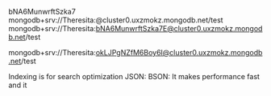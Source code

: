 bNA6MunwrftSzka7
mongodb+srv://Theresita:@cluster0.uxzmokz.mongodb.net/test
mongodb+srv://Theresita:bNA6MunwrftSzka7E@cluster0.uxzmokz.mongodb.net/test


mongodb+srv://Theresita:okLJPgNZfM6Boy6I@cluster0.uxzmokz.mongodb.net/test

Indexing is for search optimization
JSON: 
BSON: It makes performance fast and it